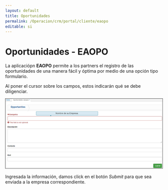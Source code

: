 ```yaml
---
layout: default
title: Oportunidades
permalink: /Operacion/crm/portal/cliente/eaopo
editable: si
---
```


# Oportunidades - EAOPO

La aplicaciópn **EAOPO** permite a los partners el registro de las oportunidades de una manera fácil y óptima por medio de una opción tipo formulario.  

Al poner el cursor sobre los campos, estos indicarán qué se debe diligenciar.  

![](eaopo.png)

Ingresada la información, damos click en el botón _Submit_ para que sea enviada a la empresa correspondiente.  

